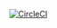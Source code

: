 [![CircleCI](https://circleci.com/gh/dnasseri/firby2/tree/master.svg?style=svg)](https://circleci.com/gh/dnasseri/firby2/tree/master)
